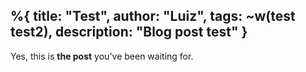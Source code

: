 %{
  title: "Test",
  author: "Luiz",
  tags: ~w(test test2),
  description: "Blog post test"
}
---
Yes, this is **the post** you've been waiting for.